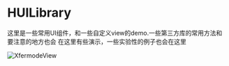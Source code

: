 # HUILibrary
这里是一些常用UI组件，和一些自定义view的demo.一些第三方库的常用方法和要注意的地方也会
在这里有些演示，一些实验性的例子也会在这里

![XfermodeView](https://github.com/hewking/HUILibrary/blob/master/art/device-2018-12-23-210620.png)
